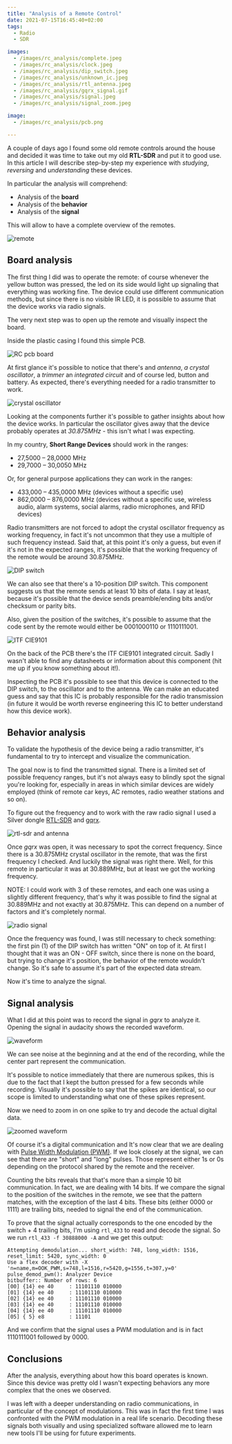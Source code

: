 ```yaml
---
title: "Analysis of a Remote Control"
date: 2021-07-15T16:45:40+02:00
tags:
  - Radio
  - SDR

images:
  - /images/rc_analysis/complete.jpeg
  - /images/rc_analysis/clock.jpeg
  - /images/rc_analysis/dip_switch.jpeg
  - /images/rc_analysis/unknown_ic.jpeg
  - /images/rc_analysis/rtl_antenna.jpeg
  - /images/rc_analysis/gqrx_signal.gif
  - /images/rc_analysis/signal.jpeg
  - /images/rc_analysis/signal_zoom.jpeg

image:
  - /images/rc_analysis/pcb.png

---
```


A couple of days ago I found some old remote controls around the house and decided it was time to take out my old **RTL-SDR** and put it to good use. 
In this article I will describe step-by-step my experience with *studying*, *reversing* and *understanding* these devices.

In particular the analysis will comprehend:

- Analysis of the **board**
- Analysis of the **behavior** 
- Analysis of the **signal**

This will allow to have a complete overview of the remotes.

![remote](/images/rc_analysis/complete.jpeg#center)

## Board analysis

The first thing I did was to operate the remote: of course whenever the yellow button was pressed, the led on its side would light up signaling that everything was working fine. The device could use different communication methods, but since there is no visible IR LED, it is possible to assume that the device works via radio signals.

The very next step was to open up the remote and visually inspect the board.

Inside the plastic casing I found this simple PCB.

![RC pcb board](/images/rc_analysis/pcb.png#center)

At first glance it's possible to notice that there's and *antenna*, *a crystal oscillator*, a *trimmer* an *integrated circuit* and of course led, button and battery. 
As expected, there's everything needed for a radio transmitter to work.

![crystal oscillator](/images/rc_analysis/clock.jpeg#center)

Looking at the components further it's possible to gather insights about how the device works.
In particular the oscillator gives away that the device probably operates at *30.875MHz* - this isn't what I was expecting. 

In my country, **Short Range Devices** should work in the ranges:

- 27,5000 – 28,0000 MHz
- 29,7000 – 30,0050 MHz

Or, for general purpose applications they can work  in the ranges:

- 433,000 – 435,0000 MHz (devices without a specific use)
- 862,0000 – 876,0000 MHz (devices without a specific use, wireless audio, alarm systems, social alarms, radio microphones, and RFID devices)

Radio transmitters are not forced to adopt the crystal oscillator frequency as working frequency, in fact it's not uncommon that they use a multiple of such frequency instead. Said that, at this point it's only a guess, but even if it's not in the expected ranges, it's possible that the working frequency of the remote would be around 30.875MHz.

![DIP switch](/images/rc_analysis/dip_switch.jpeg#center)

We can also see that there's a 10-position DIP switch. 
This component suggests us that the remote sends at least 10 bits of data. I say at least, because it's possible that the device sends preamble/ending bits and/or checksum or parity bits.

Also, given the position of the switches, it's possible to assume that the code sent by the remote would either be 0001000110 or 1110111001.

![ITF CIE9101](/images/rc_analysis/unknown_ic.jpeg#center)

On the back of the PCB there's the ITF CIE9101 integrated circuit. Sadly I wasn't able to find any datasheets or information about this component (hit me up if you know something about it!).

Inspecting the PCB it's possible to see that this device is connected to the DIP switch, to the oscillator and to the antenna. We can make an educated guess and say that this IC is probably responsible for the radio transmission (in future it would be worth reverse engineering this IC to better understand how this device work).

## Behavior analysis

To validate the hypothesis of the device being a radio transmitter, it's fundamental to try to intercept and visualize the communication. 

The goal now is to find the transmitted signal. There is a limited set of possible frequency ranges, but it's not always easy to blindly spot the signal you're looking for, especially in areas in which similar devices are widely employed (think of remote car keys, AC remotes, radio weather stations and so on).

To figure out the frequency and to work with the raw radio signal I used a Silver dongle [RTL-SDR](https://www.rtl-sdr.com/about-rtl-sdr/) and [gqrx](https://gqrx.dk/). 

![rtl-sdr and antenna](/images/rc_analysis/rtl_antenna.jpeg#center)

Once *gqrx* was open, it was necessary to spot the correct frequency. Since there is a 30.875MHz crystal oscillator in the remote, that was the first frequency I checked. And luckily the signal was right there. Well, for this remote in particular it was at 30.889MHz, but at least we got the working frequency. 

NOTE: I could work with 3 of these remotes, and each one was using a slightly different frequency, that's why it was possible to find the signal at 30.889MHz and not exactly at 30.875MHz. This can depend on a number of factors and it's completely normal.

![radio signal](/images/rc_analysis/gqrx_signal.gif#center)

Once the frequency was found, I was still necessary to check something: the first pin (1) of the DIP switch has written "ON" on top of it. 
At first I thought that it was an ON - OFF switch, since there is none on the board, but trying to change it's position, the behavior of the remote wouldn't change. So it's safe to assume it's part of the expected data stream.

Now it's time to analyze the signal.

## Signal analysis

What I did at this point was to record the signal in *gqrx* to analyze it.
Opening the signal in audacity shows the recorded waveform.

![waveform](/images/rc_analysis/signal.jpeg#center)

We can see noise at the beginning and at the end of the recording, while the center part represent the communication. 

It's possible to notice immediately that there are numerous spikes, this is due to the fact that I kept the button pressed for a few seconds while recording.
Visually it's possible to say that the spikes are identical, so our scope is limited to understanding what one of these spikes represent.

Now we need to zoom in on one spike to try and decode the actual digital data.

![zoomed waveform](/images/rc_analysis/signal_zoom.jpeg#center)

Of course it's a digital communication and It's now clear that we are dealing with [Pulse Width Modulation (PWM)](https://en.wikipedia.org/wiki/Pulse-width_modulation). 
If we look closely at the signal, we can see that there are "short" and "long" pulses. Those represent either 1s or 0s depending on the protocol shared by the remote and the receiver.

Counting the bits reveals that that's more than a simple 10 bit communication. In fact, we are dealing with 14 bits. 
If we compare the signal to the position of the switches in the remote, we see that the pattern matches, with the exception of the last 4 bits. These bits (either 0000 or 1111) are trailing bits, needed to signal the end of the communication.

To prove that the signal actually corresponds to the one encoded by the switch + 4 trailing bits, I'm using `rtl_433` to read and decode the signal.
So we run `rtl_433 -f 30888000 -A` and we get this output:

```
Attempting demodulation... short_width: 748, long_width: 1516, reset_limit: 5420, sync_width: 0
Use a flex decoder with -X 'n=name,m=OOK_PWM,s=748,l=1516,r=5420,g=1556,t=307,y=0'
pulse_demod_pwm(): Analyzer Device
bitbuffer:: Number of rows: 6 
[00] {14} ee 40     : 11101110 010000
[01] {14} ee 40     : 11101110 010000
[02] {14} ee 40     : 11101110 010000
[03] {14} ee 40     : 11101110 010000
[04] {14} ee 40     : 11101110 010000
[05] { 5} e8        : 11101
```

And we confirm that the signal uses a PWM modulation and is in fact 1110111001 followed by 0000.

## Conclusions

After the analysis, everything about how this board operates is known.
Since this device was pretty old I wasn't expecting behaviors any more complex that the ones we observed.

I was left with a deeper understanding on radio communications, in particular of the concept of modulations.
This was in fact the first time I was confronted with the PWM modulation in a real life scenario.
Decoding these signals both visually and using specialized software allowed me to learn new tools I'll be using for future experiments.





